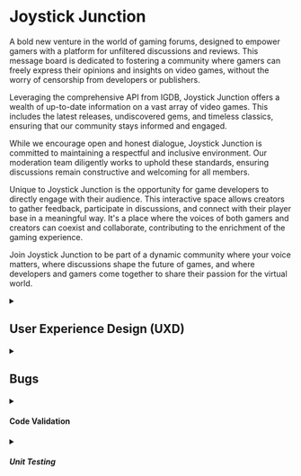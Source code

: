 # Joystick Junction

A bold new venture in the world of gaming forums, designed to empower gamers with a platform for unfiltered discussions and reviews. This message board is dedicated to fostering a community where gamers can freely express their opinions and insights on video games, without the worry of censorship from developers or publishers.

Leveraging the comprehensive API from IGDB, Joystick Junction offers a wealth of up-to-date information on a vast array of video games. This includes the latest releases, undiscovered gems, and timeless classics, ensuring that our community stays informed and engaged.

While we encourage open and honest dialogue, Joystick Junction is committed to maintaining a respectful and inclusive environment. Our moderation team diligently works to uphold these standards, ensuring discussions remain constructive and welcoming for all members.

Unique to Joystick Junction is the opportunity for game developers to directly engage with their audience. This interactive space allows creators to gather feedback, participate in discussions, and connect with their player base in a meaningful way. It's a place where the voices of both gamers and creators can coexist and collaborate, contributing to the enrichment of the gaming experience.

Join Joystick Junction to be part of a dynamic community where your voice matters, where discussions shape the future of games, and where developers and gamers come together to share their passion for the virtual world.

<details>
<summary><h2>User Experience Design (UXD)</h2></summary>

<details>
<summary><h3>Strategy</h3></summary>

<details>
<summary><h4>Theme 1: Community Engagement and Discussions</h4></summary>

##### Epic: Forum Functionality

###### USER STORY - Easy Site Navigation (First-Time Visitor): As a first-time visitor, I want to easily understand how to navigate and use the forum, so I can quickly get involved in discussions

###### USER STORY - Discover New Content (Frequent Visitor): As a frequent visitor, I want to see new or updated threads since my last visit, so I can stay engaged with current discussions

###### USER STORY - Resume Discussions (Returning Visitor): As a returning visitor, I want to be able to easily find and resume previous discussions I was involved in, so that I can keep engaged

</details>

<details>
<summary><h4>Theme 2: Gaming Information and Resources</h4></summary>

##### Epic: Integration with IGDB API

###### USER STORY - Access Game Information: As a gamer, I want to access up-to-date information on games so that I can stay informed about new and existing titles

###### USER STORY - View Game Reviews and Ratings: As a gamer, I want to see game reviews and ratings so that I can make informed decisions about what games to play

</details>

<details>
<summary><h4>Theme 3: Developer Interaction</h4></summary>

##### Epic: Developer Engagement Tools

###### USER STORY - Developer Profile Creation: As a game developer, I want to create a profile so that I can interact with the gaming community

###### USER STORY - Participate in Community Discussions: As a developer, I want to participate in discussions so that I can receive feedback and engage with my audience

###### USER STORY - Showcase New Games: As a developer, I want to showcase my new games so that I can attract potential players and receive early feedback

###### USER STORY - Developer Updates (Returning Visitor): As a returning visitor, I want notifications or a news feed feature that updates me on interactions or responses from game developers in threads I'm interested in

</details>

<details>
<summary><h4>Theme 4: User Experience and Accessibility</h4></summary>

##### Epic: Platform Usability

###### USER STORY - Intuitive Interface: As a user, I want a user-friendly interface so that I can easily navigate the forum

###### USER STORY - Accessibility Features: As a user with disabilities, I want accessibility features so that I can comfortably use the platform

</details>

<details>
<summary><h4>Theme 5: Account Management</h4></summary>

##### Epic: User Profile Management

###### USER STORY - Update Personal Information: As a user, I want to update my personal information so that my profile reflects my current details

###### USER STORY - Add or Change Profile Image: As a user, I want to add or change my profile image so that my profile is more personalised

###### USER STORY - Customise Notifications: As a user, I want to customise my notification settings so that I can control what alerts I receive

###### USER STORY - Personalise Forum Appearance: As a user, I want to choose themes or visual settings for the forum so that I can have a more personalised browsing experience

##### Epic: Sign-In and Authentication

###### USER STORY - Streamlined Registration (First-Time Visitor): As a first-time visitor, I want a streamlined registration process, so I can quickly join the community

###### USER STORY - Sign-In with Username/Password: As a user, I want to sign in with a username and password so that I can access my account

###### USER STORY - Social Network Sign-In: As a user, I want the option to sign in using social networks (like Facebook, Google, or Twitter) for ease of access and to link my social media profiles

##### Epic: Community Features

###### USER STORY - Follow Users and Developers: As a user, I want to follow other users or developers so that I can keep track of their posts and interactions

###### USER STORY - Create and Join Interest Groups: As a user, I want to create and join groups based on specific gaming interests or topics so that I can engage in more focused discussions

##### Epic: Security and Privacy

###### USER STORY - Control Profile Visibility: As a user, I want to control who can see my profile and posts so that I can manage my privacy on the forum

###### USER STORY - Secure Authentication Methods: As a user, I want to have secure authentication methods (like two-factor authentication) to ensure the safety of my account

</details>

<details>
<summary><h4>Theme 6: Site Administration and Moderation</h4></summary>

##### Epic: Content Moderation

###### USER STORY - Monitor Compliance: As an admin, I want to monitor posts and threads to ensure they comply with community guidelines

###### USER STORY - Edit or Delete Violating Posts: As an admin, I want the ability to delete or edit posts that violate rules to maintain a respectful environment

###### USER STORY - Handle Reported Content: As an admin, I want to receive notifications of reported posts or threads so that I can review them promptly

##### Epic: User Management

###### USER STORY - Highlight Moderators (Frequent Visitor): As a frequent visitor, I want to see active moderators and community leaders highlighted, so I know whom to contact for help or information

###### USER STORY - Manage User Accounts: As an admin, I want to view and manage user accounts to ensure community standards are upheld

###### USER STORY - Address Community Violations: As an admin, I want to suspend or ban users who repeatedly violate community guidelines

###### USER STORY - Assign Roles and Permissions: As a site owner, I want to assign and manage different roles and permissions for admins and developers to help in community moderation and management

##### Epic: Analytics and Reporting

###### USER STORY - Access User Activity Analytics: As a site owner, I want to access analytics on user activity and engagement to understand community trends

###### USER STORY - Generate Engagement Reports: As a site owner, I want to generate reports on forum metrics such as active users, post frequency, and popular topics to guide decision-making

##### Epic: Site Management

###### USER STORY - Manage Categories and Subforums: As an admin, I want to manage and update categories and subforums to keep the forum organised and relevant

##### Epic: Feedback and Improvement

###### USER STORY - Collect User Feedback: As a site owner, I want to collect and review user feedback to identify areas for improvement

</details>

<details>
<summary><h4>Strategy Tradeoffs</h4></summary>

![Joystick Junction Tradeoff Table](/static/images/readme/uxd/strategy/joystick_junction_strategy-tradeoffs-table.png)

![Joystick Junction Tradeoff Graph](/static/images/readme/uxd/strategy/joystick_junction_strategy_tradeoffs_graph.png)

</details>
</details>

<details>
<summary><h3>Scope</h3></summary>

#### Sprint 1 Features

##### Must Have

- Assign Roles and Permissions
- Edit or Delete Violating Posts
- Monitor Compliance
- Sign-In with Username/Password
- Streamlined Registration (First-Time Visitor)
- Intuitive Interface
- Access Game Information
- Easy Site Navigation (First-Time Visitor)

##### Should have

- Manage User Accounts
- Manage Categories and Subforums
- Address Community Violations
- Accessibility Features
- Discover New Content (Frequent Visitor)

##### Could have

- Highlight Moderators (Frequent Visitor)
- Handle Reported Content
- Secure Authentication Methods
- Social Network Sign-In
- Participate in Community Discussions
- View Game Reviews and Ratings

#### Sprint 1 Requirement Types

- Languages: HTML, CSS, JavaScript Python
- Frameworks: Django
- Database: Psycopg, Elephant SQL

#### Future Sprint Features

- Collect User Feedback
- Generate Engagement Reports
- Access User Activity Analytics
- Control Profile Visibility
- Create and Join Interest Groups
- Follow Users and Developers
- Personalise Forum Appearance
- Customise Notifications
- Add or Change Profile Image
- Update Personal Information
- Developer Updates (Returning Visitor)
- Showcase New Games (Developer)
- Developer Profile Creation
- Resume Discussions (Returning Visitor)

#### Future Sprint Requirement Types

- Languages: HTML, CSS, JavaScript Python
- Frameworks: Django
- Database: Psycopg, Elephant SQL

</details>

<details>
<summary><h3>Structure</h3></summary>

Touchpoints - Responsive Website

![Joystick Junction Information Architecture](/static/images/readme/uxd/strategy/joystick_junction_strategy_tradeoffs_graph.png)

</details>

<details>
<summary><h3>Skeleton</h3></summary>

<details>
<summary><h3>Wireframe - Desktop Homepage - Sprint 1</h3></summary>

![Wireframe - Desktop Homepage](/static/images/readme/uxd/skeleton/1.desktop-homepage-sprint1.png)

</details>

<details>
<summary><h3>Wireframe - Desktop Game Page - About - Sprint 1</h3></summary>

![Wireframe - Desktop Game Page - About](/static/images/readme/uxd/skeleton/2.desktop-game_page-about-sprint1.png)

</details>

<details>
<summary><h3>Wireframe - Desktop Game Page - Main thread and subthreads - Sprint 1</h3></summary>

The comment structure will be the same for the main thread and subthread.

![Wireframe - Desktop Game Page - Main thread and subthreads](/static/images/readme/uxd/skeleton/3.desktop-game_page-main_thread_and_subthreads-sprint1.png)

</details>

<details>
<summary><h3>Wireframe - Desktop Game Page - List of Subthreads - Sprint 1</h3></summary>

![Wireframe - Desktop Game Page - List of Subthreads](/static/images/readme/uxd/skeleton/4.desktop-game_page-list_of_subthreads-sprint1.png)

</details>

<details>
<summary><h3>Wireframe - Desktop Account Page - Register - Sprint 1</h3></summary>

![Wireframe - Desktop Game Page - Register](/static/images/readme/uxd/skeleton/5.desktop-account_page-register-sprint1.png)

</details>

<details>
<summary><h3>Wireframe - Desktop Account Page - Login - Sprint 1</h3></summary>

![Wireframe - Desktop Game Page - Login](/static/images/readme/uxd/skeleton/6.desktop-account_page-login-sprint1.png)

</details>

<details>
<summary><h3>Wireframe - Desktop Account Page - Regular User - Sprint 1</h3></summary>

![Wireframe - Desktop Game Page - Register](/static/images/readme/uxd/skeleton/7.desktop-account_page-regular_user-sprint1.png)

</details>

<details>
<summary><h3>Wireframe - Desktop Account Page - Admin User - Sprint 1</h3></summary>

![Wireframe - Desktop Game Page - Admin User](/static/images/readme/uxd/skeleton/8.desktop-account_page-admin_user-sprint1.png)

</details>

<details>
<summary><h3>Wireframe - Mobile Homepage - Sprint 1</h3></summary>

![Wireframe - Mobile homepage](/static/images/readme/uxd/skeleton/9.mobile-homepage-sprint1.png)
![Wireframe - Mobile homepage](/static/images/readme/uxd/skeleton/10.mobile-homepage-sprint1.png)

</details>

<details>
<summary><h3>Wireframe - Mobile Game Page - About - Sprint 1</h3></summary>

![Wireframe - Mobile homepage - About](/static/images/readme/uxd/skeleton/11.mobile-game_page-about-sprint1.png)

</details>

<details>
<summary><h3>Wireframe - Mobile Game Page - Main thread and subthreads - Sprint 1</h3></summary>

![Wireframe - Mobile homepage - Main thread and subthreads](/static/images/readme/uxd/skeleton/12.mobile-game_page-main_thread_and_subthreads-sprint1.png)

</details>

<details>
<summary><h3>Wireframe - Mobile Game Page - Main thread and subthreads - Sprint 1</h3></summary>

![Wireframe - Mobile homepage - Main thread and subthreads](/static/images/readme/uxd/skeleton/13.mobile-game_page-list_of_subthreads-sprint1.png)

</details>
</details>

<details>
    <summary><h3>Surface</h3></summary>

<h4>Fonts</h4>

Headings - [Roboto Slab](https://fonts.google.com/specimen/Roboto+Slab?query=Roboto+Slab)
I've chosen Roboto Condensed for my heading font because it's a sans-serif that's both modern and clean, perfect for my headings. It really stands out and maintains excellent readability, which is crucial for my subheadings and menu items.

Body Text - [Open Sans](https://fonts.google.com/specimen/Open+Sans?query=Open+Sans)
For the body text, I'm pairing it with Open Sans, another sans-serif font that complements Roboto Condensed nicely. It's made for clear legibility across web and mobile interfaces. Its friendly and neutral design is just what I need for the lengthy forum posts and discussions on my site.

<h4>Colours</h4>

![Synaptic Surge Colour Swatch](static/images/readme/uxd/surface/joystick_junction_colour_swatch.png)

- **#0c0c0e (Very Dark Blue-Gray):** This color is nearly black but carries a hint of blue, making it a sophisticated and robust choice for the primary color. It's perfect for headers, footers, primary backgrounds, and important text, offering a subtle alternative to pure black.
- **#ffffff (Pure White):** A classic and clean white that serves as the ideal background color, especially for creating strong contrasts with darker colors. Versatile, suitable for primary text, as well as user interface elements such as cards, buttons, and input fields, ensuring maximum readability and a crisp, clean appearance.
- **#0E1230 (Dark Blue):** Slightly lighter than the primary color, this deep blue adds depth and layering to the design. Well-suited for secondary backgrounds, sidebars, or text that doesn't need to be as prominent as the content in the primary color.
- **#070817 (Even Darker Blue):** This color adds depth and richness to the design, enhancing the visual appeal of secondary backgrounds and making them visually distinct from the primary background.
- **#1c67fd (Bright Blue)**: This bright and lively blue is eye-catching and can be used as an accent color to draw attention to key elements like calls to action, links, or highlighted information. It's a vibrant choice that can add energy and dynamism to a design when used sparingly.
- **#104334 (Deep Teal Green):** A dark and rich teal, both elegant and versatile, serving as an accent or secondary color. Ideal for less dominant elements that still demand visual interest, such as secondary buttons, icons, or background panels.

<details>
<summary><h4>Technologies Used</h4></summary>

<details>
<summary><h5>Languages, Frameworks, Databases</h5></summary>

Languages

- HTML
- CSS
- Javascript
- Python

Frameworks

- Django
  - [DJ Databse](https://pypi.org/project/dj-database-url/)
  - [Django SummerNote](https://summernote.org/)

Databases

- Psycopg
- Elephant SQL

</details>

<details>
<summary><h5>Websites, Software & other Tools</h5></summary>

- [Codeanywhere](https://codeanywhere.com/solutions/collaborate) This is was my IDE for the project.
- [CodePen](codepen.io) I used this to test code outside of [Codeanywhere](https://codeanywhere.com/solutions/collaborate) so that I didn't use up hours unnecessarily. I also used it to find the right filter colour for my SVGs.
- [Git](https://git-scm.com/) Used to commit and push code to [Github](https://github.com/).
- [Github](https://github.com/) This was used as a remote repository and I also used Github pages to host the live site.
- [Conventional Commits](https://www.conventionalcommits.org/en/v1.0.0-beta.2/) Used to learn and stick to a conventional commit framework.
- [Midjourney](https://www.midjourney.com/) I used this AI tool for image generation.
- [Photoshop](https://www.adobe.com/uk/products/photoshop.html) Used for Creating, Editing and resizing
- [Illustrator](https://www.adobe.com/uk/products/illustrator.html) Used to create vectors from AI generated images and perosnally made images
- [AdobeXD](https://helpx.adobe.com/support/xd.html) Used to create wireframes.
- [Google Fonts](https://fonts.google.com/) Sourcing fonts.
- [Color Space](http://colormind.io/) Used to create colour palette.
- [Am I Responsive?](https://ui.dev/amiresponsive) Used to create mock-ups for various screen sizes.
- [Dynamic Drive](http://tools.dynamicdrive.com/favicon/) Used to create favicon.

</details>
</details>
</details>
</details>

<details>
<summary><h2>Bugs</h2></summary>

<h3>Known Bugs</h3>

<h3>Fixed Bugs</h3>

- Fix: Handling 'account_management' View
I noticed that in our account_management view, I had originally used request.POST to determine if the user was trying to register by checking if 'register' is in request.POST. However, I realized that there was no 'register' input included in the template, causing the registration process to fail. To resolve this issue and ensure proper user registration, I added a hidden input with the name 'register' and value 'true' to the form in the template. This change ensures that the 'register' parameter is correctly set when the user registers.

- Fix: Removing HTML5 Email Validation Message
In this commit, I addressed an issue where the HTML5 automatic email validation message was interfering with the functionality of the email toast. The validation message was unnecessary as client-side validation was being handled through toasts, and server-side validation was implemented in the forms.py. Therefore, I removed the HTML5 email validation message to ensure a smoother user experience and proper functionality of the email toast.

- Fix: Correcting Submit Button Name in Signup Form & Views
During the code analysis, I discovered that the POST request was being received, but neither the "Login form submitted" nor the "Signup form submitted" messages were being printed. This was due to neither 'login' in request.POST nor 'register' in request.POST being true.

The issue was traced to the name attribute of the submit button in the signup form, which did not match the string being checked in the view. To address this issue, I changed the name attribute of the submit button in the signup form to "register" to ensure proper form submission detection. The issue arose from a transition from using "registration" to "sign up" naming, which resulted in the mismatch.

- Fix: Setting 'X-CSRFToken' Header in Fetch Request
This commit fixes an issue where the 'X-CSRFToken' header value in the fetch request was not being set correctly. It now uses the 'getCookie' function to obtain the CSRF token, ensuring proper token inclusion in the request header.

- Fix: Readding Hidden Input Field for Form Submission
This commit re-adds a hidden input field for form submission, addressing an issue where the form submission process was not working correctly due to the missing field. The hidden input field ensures proper handling of form data on submission.

- Fix: Adding Login Redirect
This commit fixes the issue of a missing login redirect by explicitly adding it. By default, Django allauth attempts to redirect to "/accounts/profile/" after signup, which could lead to a 404 error if the URL is not defined in the project's URLs configuration. This fix ensures a proper login redirect URL is set to avoid the 404 error.

- Fix: Updating Login Form Action URL
I updated the action URL in the login form. Previously, it was set to {% url 'account_login' %}, which was directing the form to a non-existent account_login page. To resolve this issue, I changed the action URL to {% url 'account_management' %} to ensure that the form submits data to the correct endpoint, which is the account_management page where login requests are handled.

- Fix: Handling Signup Form Submission and Redirects
I updated the toasts.js script to handle form submissions more effectively. This change ensures proper error handling and successful redirection after a successful signup.

- Fix: Correcting ALLOWED_HOSTS Setting in Django Settings
Fixed an issue in the Django settings where ALLOWED_HOSTS was incorrectly defined as a single string, now set as a list.

- Fix: Using Internal Fonts
Updated the CSS to use fonts loaded from internal files instead of Google Fonts. This change ensures that the correct fonts are always used, regardless of the availability of Google Fonts.

- Fix: Updating URL Path for 'search_games_for_main_thread'
Updated import reference for 'search_games_for_main_thread' in URLs to 'views.search_games_for_main_thread' to align with the views structure. This change is necessary because in the 'views.py' file, the 'search_games_for_main_thread' function is defined, and it should be referenced with the 'views' prefix as specified in the import statement 'from . import views' at the beginning of the 'urls.py' file.

- Fix: Handling Unix Timestamp in 'create_game_main_thread'
The fix addresses an issue in the create_game_main_thread function where a TypeError was raised when attempting to process a Unix timestamp for first_release_date. The fix ensures proper handling of the timestamp, preventing the error and enabling the function to work as intended.

- Fix: Improving JSON Data Handling
Addressed an issue where data was not being properly retrieved and stored in the created thread from the IGDB request, despite being present in the AJAX request. This fix ensures that all relevant data is correctly extracted and stored when creating a new thread.

- Fix: Removing Unnecessary POST Request
Removed redundant POST request by relocating request handling from toasts.js to main_thread_editor.js. This change ensures a single, more efficient POST request.

- Fix: Adding Variables to Global Scope
Enhanced code modularity by making specific variables global, enabling cross-file access for toast functionality in the main_thread_editor.js.

- Fix: Correcting Homepage Search Result Links
In this commit, I made changes to ensure that the search results on the homepage properly link to the main_thread_details.html page. This involved updating the AJAX request in the JavaScript code to include the correct URL for each search result, and modifying the views to return the game's game_id as part of the search results data.

- Fix: Setting Correct Default Format for 'game_id' Field
This commit fixes an issue related to the default format of the game_id field in the Comment model. The previous default value was set as a string with a date format ('2022-01-01 00:00:00'), which has been corrected to use an integer default value of 1. This change ensures that the default game_id format aligns with the expected data type and resolves any compatibility issues with the field's default value.

- Fix: Relocating Scripts for Signup Functionality
In this commit, I addressed a critical issue where users were unable to sign up due to script misplacement. To resolve this problem, I carefully relocated the scripts to their appropriate pages, ensuring that the signup functionality now functions as intended. This fix is crucial for providing users with a seamless registration process, as it eliminates obstacles that were hindering their ability to create accounts on the platform.

- Fix: Handling Multiple Main Thread Creations
This commit addresses a critical issue related to multiple main thread creations. The problem was traced back to the usage of $(document).one("submit", ".create-thread-form", function (e) {...} in the JavaScript code. The .one() method is designed to execute the event handler function only once for each element, leading to unexpected behavior when users attempted to submit the form multiple times without refreshing the page. To resolve this issue, I replaced .one() with .on(), ensuring that the event handler executes every time the form is submitted. This fix guarantees a smoother user experience and resolves the problem of unintended limitations on main thread creation.

- Fix: Resolving Delete Confirmation Button Issue
The problem arises from repeated event binding for the delete confirmation button in your JavaScript code. Each time a delete button is clicked, a new event handler is added to the confirmation button, potentially causing multiple AJAX requests upon confirmation and leading to the issue of multiple server logs for a single delete operation. To fix this, you should use the .off() method to unbind previous click events from the confirmation button before binding a new one. This solution ensures proper event management and resolves the problem of excessive server log entries for delete actions.

- Fix: Handling Empty Arrays and Null Fields
This commit fixes the issue where fields with empty arrays and null values were not being correctly handled. The fix involves checking if the field is truthy and not an empty array represented as a string ("[]"). If these conditions are met, the field is processed as before. Otherwise, the text is set to "N/A". This ensures that fields with empty arrays and null values are correctly displayed as "N/A".

- Fix: Moving 'endblock' to the Bottom of Page
Moved the "endblock" to the bottom of the page to correct issues with missing closing divs in Django templates.

- Fix: Redirect in 'reply_to_comment' View
Updated the redirect in the reply_to_comment view to pass the game_id as an integer. This resolves a NoReverseMatch error that was occurring when trying to create a reply to a comment.

</details>

<details>
<summary><h4>Code Validation</h4></summary>

<details>
<summary><h5>HTML Validation</h5></summary>

**I've valididated my HTML using [validator.w3.org](https://validator.w3.org/#validate_by_input)**

[index.html is valid](static/images/readme/validation/html_validation_pass.jpg)

[main_thread_detail.html is valid](static/images/readme/validation/html_validation_pass.jpg)

[account_management.html, login.html, signup.html, admin.html, superuser.html, find_a_game.html, main_thread_editor.html, toasts.html is valid](static/images/readme/validation/html_validation_pass.jpg)

[login.html, signup.html is valid](static/images/readme/validation/html_validation_pass.jpg)

[403.html, 404.html, 500.html is valid](static/images/readme/validation/html_validation_pass.jpg)

</details>

<details>
<summary><h5>CSS Validation</h5></summary>

**I've valididated my CSS using [jigsaw.w3.org/css](https://jigsaw.w3.org/css-validator/#validate_by_input)**

[fonts.css is valid](http://jigsaw.w3.org/css-validator/images/vcss)

[style.css is valid!](http://jigsaw.w3.org/css-validator/images/vcss)

</details>

<details>
<summary><h5>JS Validation</h5></summary>

**I've valididated my JS using [jshint](https://jshint.com/)**

csrf.js is valid

Four ES6 warnings

1. 'let' is available in ES6 (use 'esversion: 6') or Mozilla JS extensions (use moz).
2. 'const' is available in ES6 (use 'esversion: 6') or Mozilla JS extensions (use moz).
3. 'let' is available in ES6 (use 'esversion: 6') or Mozilla JS extensions (use moz).
4. 'const' is available in ES6 (use 'esversion: 6') or Mozilla JS extensions (use moz).

One unused variable that gets used in main_thread_editor.js

1. getCookie

homepage_main_thread_search.js is valid

One undefined variable which seems to be references jquery

1. $

main_thread_editor.js is valid

One ES6 warning

1. arrow function syntax (=>)' is only available in ES6 (use 'esversion: 6').

Five undefined variables that are referencing other parts of the code

1. $
2. getCookie
3. toastBody
4. notificationToast
5. bootstrap

One unused variable which is used elsewhere

1. formData

toasts.js is valid

25 warnings all related to ES6

1. 'let' is available in ES6 (use 'esversion: 6') or Mozilla JS extensions (use moz).
2. 'let' is available in ES6 (use 'esversion: 6') or Mozilla JS extensions (use moz).
3. 'arrow function syntax (=>)' is only available in ES6 (use 'esversion: 6').
4. 'const' is available in ES6 (use 'esversion: 6') or Mozilla JS extensions (use moz).
5. 'const' is available in ES6 (use 'esversion: 6') or Mozilla JS extensions (use moz).
6. 'const' is available in ES6 (use 'esversion: 6') or Mozilla JS extensions (use moz).
7. 'const' is available in ES6 (use 'esversion: 6') or Mozilla JS extensions (use moz).
8. 'const' is available in ES6 (use 'esversion: 6') or Mozilla JS extensions (use moz).
9. 'const' is available in ES6 (use 'esversion: 6') or Mozilla JS extensions (use moz).
10. 'const' is available in ES6 (use 'esversion: 6') or Mozilla JS extensions (use moz).
11. 'arrow function syntax (=>)' is only available in ES6 (use 'esversion: 6').
12. 'arrow function syntax (=>)' is only available in ES6 (use 'esversion: 6').
13. 'arrow function syntax (=>)' is only available in ES6 (use 'esversion: 6').
14. 'arrow function syntax (=>)' is only available in ES6 (use 'esversion: 6').
15. 'arrow function syntax (=>)' is only available in ES6 (use 'esversion: 6').
16. 'arrow function syntax (=>)' is only available in ES6 (use 'esversion: 6').
17. 'const' is available in ES6 (use 'esversion: 6') or Mozilla JS extensions (use moz).
18. 'const' is available in ES6 (use 'esversion: 6') or Mozilla JS extensions (use moz).
19. 'const' is available in ES6 (use 'esversion: 6') or Mozilla JS extensions (use moz).
20. 'const' is available in ES6 (use 'esversion: 6') or Mozilla JS extensions (use moz).
21. 'const' is available in ES6 (use 'esversion: 6') or Mozilla JS extensions (use moz).
22. 'arrow function syntax (=>)' is only available in ES6 (use 'esversion: 6').
23. 'arrow function syntax (=>)' is only available in ES6 (use 'esversion: 6').
24. 'arrow function syntax (=>)' is only available in ES6 (use 'esversion: 6').
25. 'arrow function syntax (=>)' is only available in ES6 (use 'esversion: 6').

Two undefined variables which are used elsewhere.

1. bootstrap
2. getCookie

</details>

<details>
<summary><h5>Python Validation</h5></summary>

**I've valididated my Python using [pep8ci](https://pep8ci.herokuapp.com/)**

All python code is to PEP 8 standard

</details>
</details>

<details>
<summary><h5>Unit Testing</h5></summary>

![Homepage Tests](/static/images/readme/unit_testing/homepage-tests.png)

![Account Management Logged Out Tests](/static/images/readme/unit_testing/account-management-logged-out-tests.png)

![Account Management Logged In Tests](/static/images/readme/unit_testing/account-management-logged-in-tests.png)

![Main Thread Detail Test](/static/images/readme/unit_testing/main-thread-detail-tests.png)

</details>
